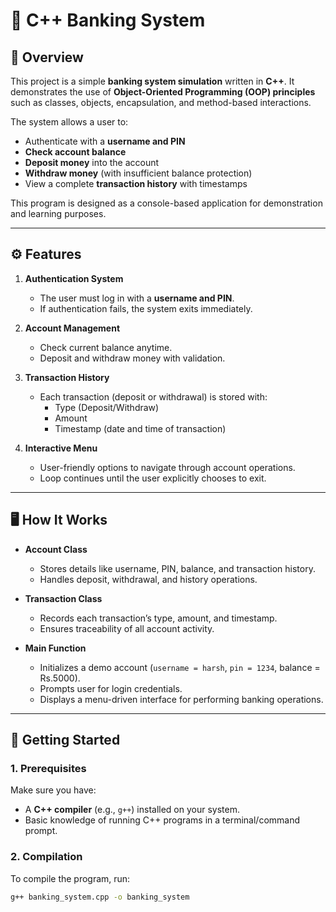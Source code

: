 # 🏦 C++ Banking System  

## 📌 Overview  
This project is a simple **banking system simulation** written in **C++**. It demonstrates the use of **Object-Oriented Programming (OOP) principles** such as classes, objects, encapsulation, and method-based interactions.  

The system allows a user to:  
- Authenticate with a **username and PIN**  
- **Check account balance**  
- **Deposit money** into the account  
- **Withdraw money** (with insufficient balance protection)  
- View a complete **transaction history** with timestamps  

This program is designed as a console-based application for demonstration and learning purposes.  

---

## ⚙️ Features  
1. **Authentication System**  
   - The user must log in with a **username and PIN**.  
   - If authentication fails, the system exits immediately.  

2. **Account Management**  
   - Check current balance anytime.  
   - Deposit and withdraw money with validation.  

3. **Transaction History**  
   - Each transaction (deposit or withdrawal) is stored with:  
     - Type (Deposit/Withdraw)  
     - Amount  
     - Timestamp (date and time of transaction)  

4. **Interactive Menu**  
   - User-friendly options to navigate through account operations.  
   - Loop continues until the user explicitly chooses to exit.  

---

## 🖥️ How It Works  

- **Account Class**  
  - Stores details like username, PIN, balance, and transaction history.  
  - Handles deposit, withdrawal, and history operations.  

- **Transaction Class**  
  - Records each transaction’s type, amount, and timestamp.  
  - Ensures traceability of all account activity.  

- **Main Function**  
  - Initializes a demo account (`username = harsh`, `pin = 1234`, balance = Rs.5000).  
  - Prompts user for login credentials.  
  - Displays a menu-driven interface for performing banking operations.  

---

## 🚀 Getting Started  

### 1. Prerequisites  
Make sure you have:  
- A **C++ compiler** (e.g., `g++`) installed on your system.  
- Basic knowledge of running C++ programs in a terminal/command prompt.  

### 2. Compilation  
To compile the program, run:  
```bash
g++ banking_system.cpp -o banking_system

